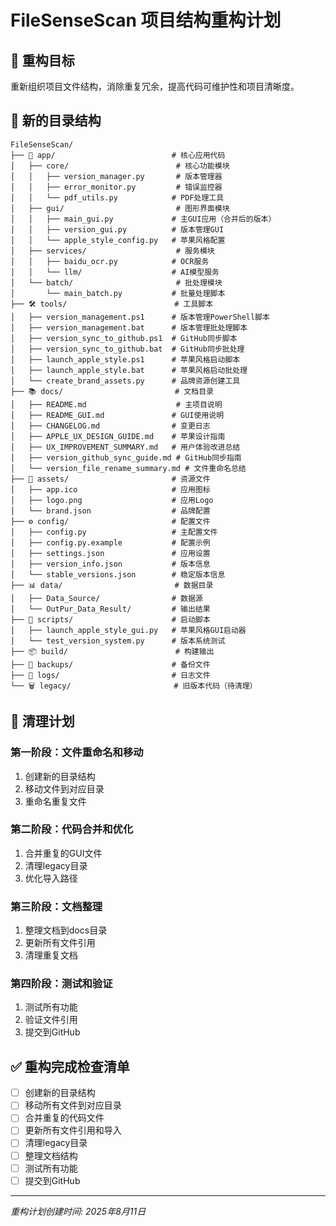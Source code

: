 # FileSenseScan 项目结构重构计划

## 🎯 重构目标
重新组织项目文件结构，消除重复冗余，提高代码可维护性和项目清晰度。

## 📁 新的目录结构

```
FileSenseScan/
├── 📱 app/                          # 核心应用代码
│   ├── core/                        # 核心功能模块
│   │   ├── version_manager.py       # 版本管理器
│   │   ├── error_monitor.py         # 错误监控器
│   │   └── pdf_utils.py            # PDF处理工具
│   ├── gui/                         # 图形界面模块
│   │   ├── main_gui.py             # 主GUI应用（合并后的版本）
│   │   ├── version_gui.py          # 版本管理GUI
│   │   └── apple_style_config.py   # 苹果风格配置
│   ├── services/                    # 服务模块
│   │   ├── baidu_ocr.py            # OCR服务
│   │   └── llm/                    # AI模型服务
│   └── batch/                       # 批处理模块
│       └── main_batch.py           # 批量处理脚本
├── 🛠️ tools/                        # 工具脚本
│   ├── version_management.ps1      # 版本管理PowerShell脚本
│   ├── version_management.bat      # 版本管理批处理脚本
│   ├── version_sync_to_github.ps1  # GitHub同步脚本
│   ├── version_sync_to_github.bat  # GitHub同步批处理
│   ├── launch_apple_style.ps1      # 苹果风格启动脚本
│   ├── launch_apple_style.bat      # 苹果风格启动批处理
│   └── create_brand_assets.py      # 品牌资源创建工具
├── 📚 docs/                         # 文档目录
│   ├── README.md                    # 主项目说明
│   ├── README_GUI.md               # GUI使用说明
│   ├── CHANGELOG.md                # 变更日志
│   ├── APPLE_UX_DESIGN_GUIDE.md    # 苹果设计指南
│   ├── UX_IMPROVEMENT_SUMMARY.md   # 用户体验改进总结
│   ├── version_github_sync_guide.md # GitHub同步指南
│   └── version_file_rename_summary.md # 文件重命名总结
├── 🎨 assets/                       # 资源文件
│   ├── app.ico                     # 应用图标
│   ├── logo.png                    # 应用Logo
│   └── brand.json                  # 品牌配置
├── ⚙️ config/                       # 配置文件
│   ├── config.py                   # 主配置文件
│   ├── config.py.example           # 配置示例
│   ├── settings.json               # 应用设置
│   ├── version_info.json           # 版本信息
│   └── stable_versions.json        # 稳定版本信息
├── 📊 data/                         # 数据目录
│   ├── Data_Source/                # 数据源
│   └── OutPur_Data_Result/         # 输出结果
├── 🔄 scripts/                      # 启动脚本
│   ├── launch_apple_style_gui.py   # 苹果风格GUI启动器
│   └── test_version_system.py      # 版本系统测试
├── 📦 build/                        # 构建输出
├── 💾 backups/                      # 备份文件
├── 📝 logs/                         # 日志文件
└── 🗑️ legacy/                       # 旧版本代码（待清理）
```

## 🧹 清理计划

### 第一阶段：文件重命名和移动
1. 创建新的目录结构
2. 移动文件到对应目录
3. 重命名重复文件

### 第二阶段：代码合并和优化
1. 合并重复的GUI文件
2. 清理legacy目录
3. 优化导入路径

### 第三阶段：文档整理
1. 整理文档到docs目录
2. 更新所有文件引用
3. 清理重复文档

### 第四阶段：测试和验证
1. 测试所有功能
2. 验证文件引用
3. 提交到GitHub

## ✅ 重构完成检查清单

- [ ] 创建新的目录结构
- [ ] 移动所有文件到对应目录
- [ ] 合并重复的代码文件
- [ ] 更新所有文件引用和导入
- [ ] 清理legacy目录
- [ ] 整理文档结构
- [ ] 测试所有功能
- [ ] 提交到GitHub

---
*重构计划创建时间: 2025年8月11日* 